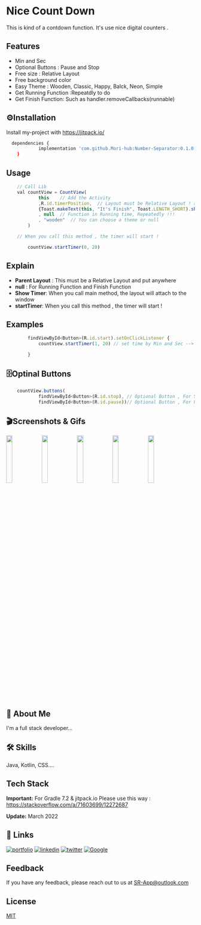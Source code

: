 
# Nice Count Down 

This is kind of a contdown function. It's use nice digital counters .
## Features

- Min and Sec 
- Optional Buttons : Pause and Stop 
- Free size : Relative Layout
- Free background color 
- Easy Theme : Wooden, Classic, Happy, Balck, Neon, Simple
- Get Running Function :Repeatdly to do
- Get Finish Function: Such as handler.removeCallbacks(runnable)  


## ⚙Installation

Install my-project with https://jitpack.io/

```bash
  dependencies {
	        implementation 'com.github.Mori-hub:Number-Separator:0.1.0'
	}
```
    
## Usage

```javascript
    // Call Lib 
    val countView = CountView(
            this    // Add the Activity
            ,R.id.timerPosition,  // Layout must be Relative Layout ! as a Parent
            {Toast.makeText(this, "It's Finish", Toast.LENGTH_SHORT).show()} //Function after finish
            , null  // Function in Running time, Repeatedly !!!
            , "wooden"  // You can choose a theme or null
        )

    // When you call this method , the timer will start !

        countView.startTimer(0, 20)
```
## Explain
* **Parent Layout** : This must be a Relative Layout and put anywhere
* **null** : For Running Function and Finish Function
* **Show Timer**: When you call main method, the layout will attach to the window 
* **startTimer**: When you call this method , the timer will start !
## Examples
```javascript
        findViewById<Button>(R.id.start).setOnClickListener {
            countView.startTimer(1, 20) // set time by Min and Sec --> 1:20

        }
```

## 🗄Optinal Buttons

```javascript
    countView.buttons(
            findViewById<Button>(R.id.stop), // Optional Button , For Stop the timer
            findViewById<Button>(R.id.pause))// Optional Button , For Pause the timer
```


## 🎬Screenshots & Gifs

<img src="https://user-images.githubusercontent.com/53067774/161928802-a8776940-eac1-4cad-bb1e-e1f1191ed244.jpg" width="18%"></img> <img src="https://user-images.githubusercontent.com/53067774/161928849-68032390-744e-47a8-803f-00654cbb7efb.jpg" width="18%"></img> <img src="https://user-images.githubusercontent.com/53067774/161928889-6238efcc-653e-4463-b564-5f1c8d754cf3.gif" width="18%"></img> <img src="https://user-images.githubusercontent.com/53067774/161928895-45488b46-10d1-4238-a764-bc21cc25cac3.gif" width="18%"></img> <img src="https://user-images.githubusercontent.com/53067774/161928907-139ea1f6-4572-4037-9ded-d2b9ab8857ba.gif" width="18%"></img> 


## 🚀 About Me
I'm a full stack developer...


## 🛠 Skills
Java, Kotlin, CSS....


## Tech Stack

**Important:** For Gradle 7.2 & jitpack.io Please use this way : https://stackoverflow.com/a/71603699/12272687

**Update:** March 2022


## 🔗 Links
[![portfolio](https://img.shields.io/badge/my_portfolio-000?style=for-the-badge&logo=ko-fi&logoColor=white)](https://github.com/Mori-hub)
[![linkedin](https://img.shields.io/badge/linkedin-0A66C2?style=for-the-badge&logo=linkedin&logoColor=white)](https://www.linkedin.com/)
[![twitter](https://img.shields.io/badge/twitter-1DA1F2?style=for-the-badge&logo=twitter&logoColor=white)](https://twitter.com/)
[![Google](https://img.shields.io/badge/My%20Apps-Google%20Play%20Store-green?style=for-the-badge&logo=googleplay)](https://play.google.com/store/search?q=pub:Smart%20rabit&c=apps)

## Feedback

If you have any feedback, please reach out to us at SR-App@outlook.com


## License

[MIT](https://choosealicense.com/licenses/mit/)

